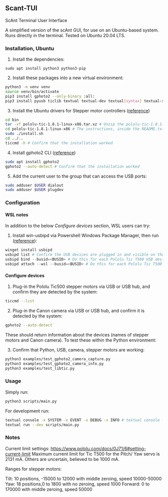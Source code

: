 ## Scant-TUI

ScAnt Terminal User Interface

A simplified version of the scAnt GUI, for use on an Ubuntu-based system. Runs directly in the terminal. Tested on Ubuntu 20.04 LTS.

### Installation, Ubuntu

1. Install the dependencies:
```
sudo apt install python3 python3-pip
```
2. Install these packages into a new virtual environment:
```bash
python3 -m venv venv
source venv/bin/activate
pip3 install gphoto2 --only-binary :all:
pip3 install pyusb ticlib textual textual-dev textual[syntax] textual-slider Pillow imageio rawpy ticlib 
```
3. Install the Ubuntu drivers for Stepper motor controllers ([reference](https://www.pololu.com/product/3134/resources))
```bash
cd bin
tar -xf pololu-tic-1.8.1-linux-x86.tar.xz # Unzip the pololu-tic-1.8.1-linux-x86.tar.xz
cd pololu-tic-1.8.1-linux-x86 # The instructions, inside the README.txt are repeated here
sudo ./install.sh
cd ../..
ticcmd -h # Confirm that the installation worked
```
4. Install gphoto2 CLI ([reference](https://sourceforge.net/projects/gphoto/files/gphoto/2.5.28/gphoto2-2.5.28.tar.xz/download))
```bash
sudo apt install gphoto2
gphoto2 --auto-detect # Confirm that the installation worked
```
5. Add the current user to the group that can access the USB ports:
```bash
sudo adduser $USER dialout
sudo adduser $USER plugdev
```

### Configuration

#### WSL notes

In addition to the below *Configure devices* section, WSL users can try:

1. Install win-usbipd via Powershell Windows Package Manager, then run ([reference](https://github.com/dorssel/usbipd-win)):
```powershell
winget install usbipd
usbipd list # Confirm the USB devices are plugged in and visible on the Windows Host e.g 3-1    1ffb:00bd  Pololu Tic T500 Not Shared
usbipd bind --busid=<BUSID> # Do this for each Pololu Tic T500 USB devices and the Canon camera, may require administrator Powershell, until they are 'Shared'
usbipd attach --wsl --busid=<BUSID> # Do this for each Pololu Tic T500 and Canon camera
```

#### Configure devices

1. Plug-in the Pololu Tic500 stepper motors via USB or USB hub, and confirm they are detected by the system:
```bash
ticcmd --list
```
2. Plug-in the Canon camera via USB or USB hub, and confirm it is detected by the system:
```bash
gphoto2 --auto-detect
```

These should return information about the devices (names of stepper motors and Canon camera). To test these within the Python environment:

3. Confirm that Python, USB, camera, stepper motors are working:
```bash
python3 examples/test_gphoto2_camera_capture.py
python3 examples/test_gphoto2_camera_info.py
python3 examples/test_libtic.py
```

### Usage

Simply run:

```bash
python3 scripts/main.py
```

For development run:

```bash
textual console -x SYSTEM -x EVENT -x DEBUG -x INFO # textual console -v for verbose logs
textual run --dev scripts/main.py
```

### Notes

Current limit settings: https://www.pololu.com/docs/0J71/6#setting-current-limit
Maximum current limit for Tic T500 for the Pitch/ Yaw servo is 2131 mA.
Others are uncertain, believed to be 1000 mA.

Ranges for stepper motors:

Tilt: 10 positions, -15000 to 12000 with middle zeroing, speed 10000-50000
Yaw: 18 positions,0 to 1800 with no zeroing, speed 1000
Forward: 0 to 170000 with middle zeroing, speed 50000


